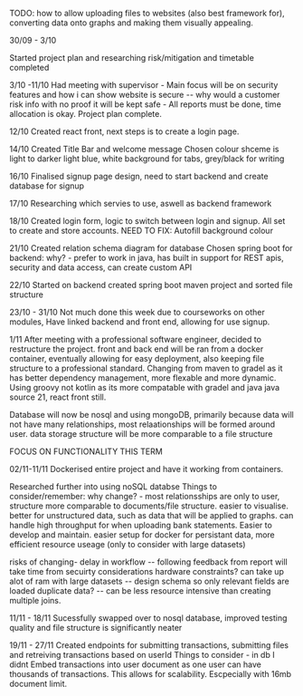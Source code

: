 TODO: 
how to allow uploading files to websites (also best framework for), converting data onto graphs and making them visually appealing.

30/09 - 3/10

Started project plan and researching
risk/mitigation and timetable completed

3/10 -11/10
Had meeting with supervisor
    - Main focus will be on security features and how i can show website is secure -- why would a customer risk info with no proof it will be kept safe
    - All reports must be done, time allocation is okay.
Project plan complete.

12/10
Created react front, next steps is to create a login page.


14/10
Created Title Bar and welcome message
Chosen colour shceme is light to darker light blue, white background for tabs, grey/black for writing

16/10
Finalised signup page design, need to start backend and create database for signup


17/10
Researching which servies to use, aswell as backend framework

18/10
Created login form, logic to switch between login and signup. All set to create and store accounts.
NEED TO FIX: Autofill background colour

21/10
Created relation schema diagram for database
Chosen spring boot for backend: why? - prefer to work in java, has built in support for REST apis, security and data access, can create custom API

22/10
Started on backend created spring boot maven project and sorted file structure

23/10 - 31/10
Not much done this week due to courseworks on other modules, Have linked backend and front end, allowing for use signup.

1/11
After meeting with a professional software engineer, decided to restructure the project.
front and back end will be ran from a docker container, eventually allowing for easy deployment, also keeping file structure to a professional standard.
Changing from maven to gradel as it has better dependency management, more flexable and more dynamic.
Using groovy not kotlin as its more compatable with gradel and java
java source 21, react front still.

Database will now be nosql and using mongoDB, primarily because data will not have many relationships, most relaationships will be formed around user.
data storage structure will be more comparable to a file structure 

FOCUS ON FUNCTIONALITY THIS TERM 

02/11-11/11
Dockerised entire project and have it working from containers. 

Researched further into using noSQL databse
Things to consider/remember:
why change? - most relationsships are only to user, structure more comparable to documents/file structure.
              easier to visualise. 
              better for unstructured data, such as data that will be applied to graphs.
              can handle high throughput for when uploading bank statements. 
              Easier to develop and maintain.
              easier setup for docker for persistant data, more efficient resource useage (only to consider with large datasets)

risks of changing- delay in workflow -- following feedback from report will take time from secuirty considerations 
                   hardware constraints? can take up alot of ram with large datasets -- design schema so only relevant fields are loaded
                   duplicate data? -- can be less resource intensive than creating multiple joins.


11/11 - 18/11
Sucessfully swapped over to nosql database, improved testing quality and file structure is significantly neater

19/11 - 27/11
Created endpoints for submitting transactions, submitting files and retreiving transactions based on userId
Things to consider - in db I didnt Embed transactions into user document as one user can have thousands of transactions. This allows for scalability.
Escpecially with 16mb document limit. 






